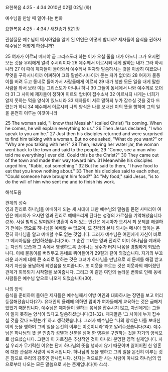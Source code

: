 요한복음 4:25 - 4:34 
2010년 02월 02일 (화)

예수님을 만날 때 일어나는 변화



요한복음 4:25 - 4:34 / 새찬송가 521 장


관찰질문
예수님이 메시아임을 알게 된 여인은 어떻게 합니까?
제자들이 음식을 권하자 예수님은 어떻게 하십니까?

25 여자가 이르되 메시야 곧 그리스도라 하는 이가 오실 줄을 내가 아노니 그가 오시면 모든 것을 우리에게 알려 주시리이다 
26 예수께서 이르시되 네게 말하는 내가 그라 하시니라 27 이 때에 제자들이 돌아와서 예수께서 여자와 말씀하시는 것을 이상히 여겼으나 무엇을 구하시나이까 어찌하여 그와 말씀하시나이까 묻는 자가 없더라 
28 여자가 물동이를 버려 두고 동네로 들어가서 사람들에게 이르되 
29 내가 행한 모든 일을 내게 말한 사람을 와서 보라 이는 그리스도가 아니냐 하니 
30 그들이 동네에서 나와 예수께로 오더라 
31 그 사이에 제자들이 청하여 이르되 랍비여 잡수소서 32 이르시되 내게는 너희가 알지 못하는 먹을 양식이 있느니라 
33 제자들이 서로 말하되 누가 잡수실 것을 갖다 드렸는가 하니 
34 예수께서 이르시되 나의 양식은 나를 보내신 이의 뜻을 행하며 그의 일을 온전히 이루는 이것이니라  

25 The woman said, "I know that Messiah" (called Christ) "is coming. When he comes, he will explain everything to us." 26 Then Jesus declared, "I who speak to you am he." 27 Just then his disciples returned and were surprised to find him talking with a woman. But no one asked, "What do you want?" or "Why are you talking with her?" 28 Then, leaving her water jar, the woman went back to the town and said to the people, 29 "Come, see a man who told me everything I ever did. Could this be the Christ?" 30 They came out of the town and made their way toward him. 
31 Meanwhile his disciples urged him, "Rabbi, eat something." 32 But he said to them, "I have food to eat that you know nothing about." 33 Then his disciples said to each other, "Could someone have brought him food?" 34 "My food," said Jesus, "is to do the will of him who sent me and to finish his work.

해석도움





관계의 성숙  
영과 진리로 하나님을 예배하게 되는 새 시대에 대한 예수님의 말씀을 듣던 사마리아 여인은 메시아가 오시면 영과 진리로 예배드리게 된다는 성경의 가르침을 기억해냈습니다(25). 사실 범죄로 말미암아 영혼이 죽어 있는 인간은 메시아가 오셔서 죄 문제를 해결하기 전에는 영으로 하나님을 예배할 수 없으며, 또 진리의 본체 되시는 메시아 없이는 온전히 하나님을 알고 예배할 수도 없는 것입니다. 그러자 예수님은 여인에게 자신이 바로 그 메시아임을 선언하셨습니다(26). 그 순간 그녀는 영과 진리로 이미 하나님을 예배하는 자신의 모습과 그 속에서 영생하도록 솟아나는 생수가 터져 나옴을 경험하게 되었습니다. 이에 물동이를 버려두고 동네로 뛰어들어가 29절과 같이 외쳤습니다. 자기의 부끄러운 과거에 대해 큰 소리로 말하는 것은 그녀가 하나님을 만남으로 죄 문제를 해결 받고 자기 자신을 용납하게 되었음을 보여줍니다. 또 이웃을 부르는 것은 이웃과의 깨어졌던 관계가 회복되기 시작함을 보여줍니다. 그리고 이 같은 여인의 놀라운 변화로 인해 동네 사람들은 예수님 앞으로 나오게 되었습니다(30). 

나의 양식  
음식을 준비하여 돌아온 제자들은 예수님께서 이방 여인과 대화하시는 장면을 보고 어리둥절해졌습니다(27). 유대인의 율례에 의하면 랍비가 여자들에게 교육하는 것은 금해져 있었기 때문입니다. 예수님은 제자들이 권하는 음식을 잡수시지 않고, 자신에게는 그들이 알지 못하는 양식이 있다고 말씀하셨습니다(31-32). 제자들은 ‘그 사이에 누가 잡수실 것을 갖다 드렸는가’ 하고 생각했습니다. 그러자 예수님은 “나의 양식은 나를 보내신 이의 뜻을 행하며 그의 일을 온전히 이루는 이것이니라”라고 알려주셨습니다(34). 예수님은 하나님의 뜻 곧 인종과 성별과 신분을 넘어 한 영혼을 구원하는 것을 자기의 양식으로 삼으셨습니다. 그런데 이 가르침은 추상적인 것이 아니라 분명한 영적 실제입니다. 사실 우리가 무기력한 이유는 단지 하나님의 뜻을 행하지 않기 때문이며 잃어버린 한 영혼에 대한 관심과 사랑이 식어서입니다. 하나님의 뜻을 행하고 그의 일을 온전히 이루는 것은 참으로 우리의 감추인 만나입니다. 신자는 떡으로만 사는 사람이 아니요 하나님의 입으로부터 나오는 모든 말씀으로 사는 존재입니다(마 4:4).